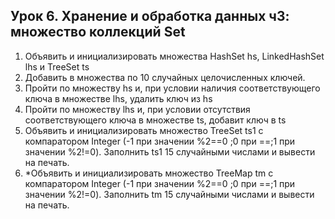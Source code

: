 ## Урок 6. Хранение и обработка данных ч3: множество коллекций Set
1. Объявить и инициализировать множества HashSet hs, LinkedHashSet lhs и TreeSet ts
2. Добавить в множества по 10 случайных целочисленных ключей.
3. Пройти по множеству hs и, при условии наличия соответствующего ключа в множестве lhs, удалить ключ из hs
4. Пройти по множеству lhs и, при условии отсутствия соответствующего ключа в множестве ts, добавит ключ в ts
5. Объявить и инициализировать множество TreeSet ts1 с компаратором Integer (-1 при значении %2==0 ;0 при ==;1 при значении %2!=0). Заполнить ts1 15 случайными числами и вывести на печать.
6. *Объявить и инициализировать множество TreeMap tm с компаратором Integer (-1 при значении %2==0 ;0 при ==;1 при значении %2!=0). Заполнить tm 15 случайными числами и вывести на печать.